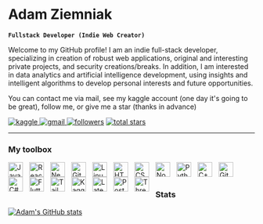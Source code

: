 # Adam Ziemniak

**`Fullstack Developer (Indie Web Creator)`**

Welcome to my GitHub profile! I am an indie full-stack developer, specializing in creation of robust web applications, original and interesting private projects, and security creations/breaks. In addition, I am interested in data analytics and artificial intelligence development, using insights and intelligent algorithms to develop personal interests and future opportunities.

You can contact me via mail, see my kaggle account (one day it's going to be great), follow me, or give me a star (thanks in advance)

<p align="left">
  <a href="https://www.kaggle.com/oneshotstudio">
    <img alt="kaggle" title="My Kaggle profile" src="https://custom-icon-badges.demolab.com/badge/-My%20Kaggle-blue?style=for-the-badge&labelColor=1155ba&logoColor=white&logo=repo" />
  </a>
  <a href="mailto:agpodymniak@gmail.com">
    <img alt="gmail" title="my gmail" src="https://custom-icon-badges.demolab.com/badge/-agpodymniak@gmail.com-red?style=for-the-badge&logo=mention&logoColor=white"/>
  </a>
   <a href="https://github.com/AdamPodymniak?tab=followers">
         <img alt="followers" title="Follow me on Github" src="https://custom-icon-badges.demolab.com/github/followers/AdamPodymniak?color=236ad3&labelColor=1155ba&style=for-the-badge&logo=person-add&label=Follow&logoColor=white"/></a>
      <a href="https://github.com/AdamPodymniak?tab=repositories&sort=stargazers">
         <img alt="total stars" title="Total stars on GitHub" src="https://custom-icon-badges.demolab.com/github/stars/AdamPodymniak?color=55960c&style=for-the-badge&labelColor=488207&logo=star"/></a>
</p>

---
### My toolbox

<img align="left" alt="JavaScript" width="30px" style="padding-right:10px;" src="https://cdn.jsdelivr.net/gh/devicons/devicon/icons/javascript/javascript-original.svg" />
<img align="left" alt="React" width="30px" style="padding-right:10px;" src="https://cdn.jsdelivr.net/gh/devicons/devicon/icons/react/react-original.svg" />
<img align="left" alt="Next" width="30px" style="padding-right:10px;" src="https://cdn.jsdelivr.net/gh/devicons/devicon/icons/nextjs/nextjs-line.svg" />
<img align="left" alt="Git" width="30px" style="padding-right:10px;" src="https://cdn.jsdelivr.net/gh/devicons/devicon/icons/git/git-original.svg" />
<img align="left" alt="Linux" width="30px" style="padding-right:10px;" src="https://cdn.jsdelivr.net/gh/devicons/devicon/icons/linux/linux-original.svg" />
<img align="left" alt="HTML" width="30px" style="padding-right:10px;" src="https://cdn.jsdelivr.net/gh/devicons/devicon/icons/html5/html5-plain.svg" />
<img align="left" alt="CSS" width="30px" style="padding-right:10px;" src="https://cdn.jsdelivr.net/gh/devicons/devicon/icons/css3/css3-plain.svg" />
<img align="left" alt="NodeJS" width="30px" style="padding-right:10px;" src="https://cdn.jsdelivr.net/gh/devicons/devicon/icons/nodejs/nodejs-original.svg" />
<img align="left" alt="Python" width="30px" style="padding-right:10px;" src="https://cdn.jsdelivr.net/gh/devicons/devicon/icons/python/python-plain.svg" />
<img align="left" alt="C++" width="30px" style="padding-right:10px;" src="https://cdn.jsdelivr.net/gh/devicons/devicon/icons/cplusplus/cplusplus-line.svg" />
<img align="left" alt="Github" width="30px" style="padding-right:10px;" src="https://cdn.jsdelivr.net/gh/devicons/devicon/icons/github/github-original.svg" />
<img align="left" alt="C#" width="30px" style="padding-right:10px;" src="https://cdn.jsdelivr.net/gh/devicons/devicon/icons/csharp/csharp-line.svg" />
<img align="left" alt="Flutter" width="30px" style="padding-right:10px;" src="https://cdn.jsdelivr.net/gh/devicons/devicon/icons/flutter/flutter-original.svg" />
<img align="left" alt="Tailwind" width="30px" style="padding-right:10px;" src="https://cdn.jsdelivr.net/gh/devicons/devicon/icons/tailwindcss/tailwindcss-plain.svg" />
<img align="left" alt="Kaggle" width="30px" style="padding-right:10px;" src="https://cdn.jsdelivr.net/gh/devicons/devicon/icons/kaggle/kaggle-original.svg" />
<img align="left" alt="Latex" width="30px" style="padding-right:10px;" src="https://cdn.jsdelivr.net/gh/devicons/devicon/icons/latex/latex-original.svg" />
<img align="left" alt="PostgreSQL" width="30px" style="padding-right:10px;" src="https://cdn.jsdelivr.net/gh/devicons/devicon/icons/postgresql/postgresql-plain-wordmark.svg" />
<img align="left" alt="Three.js" width="30px" style="padding-right:10px;" src="https://cdn.jsdelivr.net/gh/devicons/devicon/icons/threejs/threejs-original-wordmark.svg" />
<br />

#

### Stats

[![Adam's GitHub stats](https://github-readme-stats.vercel.app/api?username=adampodymniak&show_icons=true&theme=dark)](https://github.com/anuraghazra/github-readme-stats)
